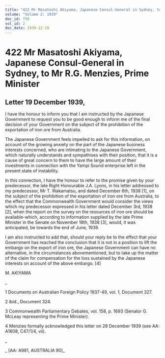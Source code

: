 ```yaml
---
title: "422 Mr Masatoshi Akiyama, Japanese Consul-General in Sydney, to Mr R.G. Menzies, Prime Minister"
volume: "Volume 2: 1939"
doc_id: 759
vol_id: 2
doc_date: 1939-12-19
---
```


# 422 Mr Masatoshi Akiyama, Japanese Consul-General in Sydney, to Mr R.G. Menzies, Prime Minister

## Letter 19 December 1939,

I have the honour to inform you that I am instructed by the Japanese Government to request you to be good enough to inform me of the final decision of your Government on the subject of the prohibition of the exportation of iron ore from Australia.

The Japanese Government feels impelled to ask for this information, on account of the growing anxiety on the part of the Japanese business interests concerned, who are intimating to the Japanese Government, which naturally understands and sympathises with their position, that it is a cause of great concern to them to have the large amount of their investments in connection with the Yampi Sound enterprise left in the present state of instability.

In this connection, I have the honour to refer to the promise given by your predecessor, the late Right Honourable J.A. Lyons, in his letter addressed to my predecessor, Mr T. Wakamatsu, and dated December 6th, 1938 [1], on the subject of the prohibition of the exportation of iron ore from Australia, to the effect that the Commonwealth Government would consider the views which my predecessor expressed in his letter dated December 3rd, 1938 [2], when the report on the survey on the resources of iron ore should be available-which, according to information supplied by the late Prime Minister in the Senate on November 18th, 1938 [3], would, it was anticipated, be towards the end of June, 1939.

I am also instructed to add that, should your reply be to the effect that your Government has reached the conclusion that it is not in a position to lift the embargo on the export of iron ore, the Japanese Government can have no alternative, in the circumstances abovementioned, but to take up the matter of the claim for compensation for the loss sustained by the Japanese interests on account of the above embargo. [4]

M. AKIYAMA

_

1 Documents on Australian Foreign Policy 1937-49, vol. 1, Document 327.

2 ibid., Document 324.

3 Commonwealth Parliamentary Debates, vol. 158, p. 1693 (Senator G. McLeay representing the Prime Minister).

4 Menzies formally acknowledged this letter on 28 December 1939 (see AA: A1608, C47/1/4, vii).

_

_ [AA: A981, AUSTRALIA 90]_
